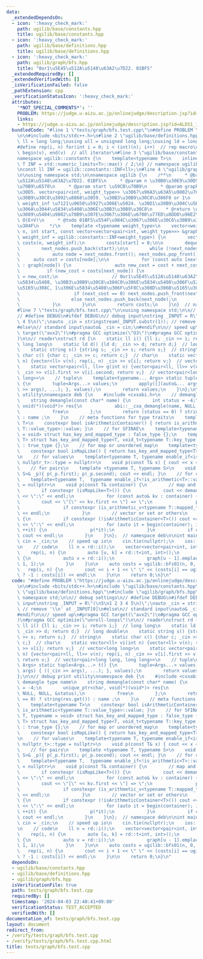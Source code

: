 ```yaml
---
data:
  _extendedDependsOn:
  - icon: ':heavy_check_mark:'
    path: ugilib/base/constants.hpp
    title: ugilib/base/constants.hpp
  - icon: ':heavy_check_mark:'
    path: ugilib/base/definitions.hpp
    title: ugilib/base/definitions.hpp
  - icon: ':heavy_check_mark:'
    path: ugilib/graph/bfs.hpp
    title: "0or1\u5E45\u512A\u5148\u63A2\u7D22. 01BFS"
  _extendedRequiredBy: []
  _extendedVerifiedWith: []
  _isVerificationFailed: false
  _pathExtension: cpp
  _verificationStatusIcon: ':heavy_check_mark:'
  attributes:
    '*NOT_SPECIAL_COMMENTS*': ''
    PROBLEM: https://judge.u-aizu.ac.jp/onlinejudge/description.jsp?id=ALDS1_11_C
    links:
    - https://judge.u-aizu.ac.jp/onlinejudge/description.jsp?id=ALDS1_11_C
  bundledCode: "#line 1 \"tests/graph/bfs.test.cpp\"\n#define PROBLEM \"https://judge.u-aizu.ac.jp/onlinejudge/description.jsp?id=ALDS1_11_C\"\
    \n\n#include <bits/stdc++.h>\n#line 2 \"ugilib/base/definitions.hpp\"\n\nusing\
    \ ll = long long;\nusing ull = unsigned long long;\nusing ld = long double;\n\
    #define rep(i, n) for(int i = 0; i < (int)(n); i++)  // rep macro\n#define all(v)\
    \ begin(v), end(v)  // all iterator\n#line 3 \"ugilib/base/constants.hpp\"\n\n\
    namespace ugilib::constants {\n    template<typename T>\n    inline constexpr\
    \ T INF = std::numeric_limits<T>::max() / 2;\n} // namespace ugilib::constants\n\
    \nconst ll INF = ugilib::constants::INF<ll>;\n#line 4 \"ugilib/graph/bfs.hpp\"\
    \n\nusing namespace std;\n\nnamespace ugilib {\n    /**\n     * @brief 0or1\u5E45\
    \u512A\u5148\u63A2\u7D22. 01BFS\n     * @param n \u30B0\u30E9\u30D5\u306E\u9802\
    \u70B9\u6570\n     * @param start \u59CB\u70B9\n     * @param graph \u30B0\u30E9\
    \u30D5. vector<pair<int, weight_type>> \u3067\u96A3\u63A5\u9802\u70B9\u3068\u30B3\
    \u30B9\u30C8\u3092\u8868\u3059. \u30B3\u30B9\u30C8\u306F0 or 1\n     * @param\
    \ weight_inf \u7121\u9650\u5927\u306E\u5024. \u30D1\u30B9\u304C\u5B58\u5728\u3057\
    \u306A\u3044\u5834\u5408\u306E\u30B3\u30B9\u30C8\n     * @return \u59CB\u70B9\u304B\
    \u3089\u5404\u9802\u70B9\u307E\u3067\u306E\u6700\u77ED\u8DDD\u96E2\n     * @note\
    \ O(E+V)\n     * @todo 01BFS\u554F\u984C\u3067\u306E\u30C6\u30B9\u30C8\u3092\u66F8\
    \u304F\n    */\n    template <typename weight_type>\n    vector<weight_type> bfs01(int\
    \ n, int start, const vector<vector<pair<int, weight_type>>> &graph, weight_type\
    \ weight_inf = ugilib::constants::INF<weight_type>) {\n        vector<weight_type>\
    \ costs(n, weight_inf);\n        costs[start] = 0;\n\n        deque<int> next_nodes;\n\
    \        next_nodes.push_back(start);\n\n        while (!next_nodes.empty()) {\n\
    \            auto node = next_nodes.front(); next_nodes.pop_front();\n       \
    \     auto cost = costs[node];\n\n            for (const auto [next_node, next_cost]\
    \ : graph[node]) {\n                auto new_cost = cost + next_cost;\n      \
    \          if (new_cost < costs[next_node]) {\n                    costs[next_node]\
    \ = new_cost;\n                    // 0or1\u5E45\u512A\u5148\u63A2\u7D22\u306E\
    \u5834\u5408, \u30B3\u30B9\u30C8\u304C0\u306E\u5834\u5408\u306F\u524D\u304B\u3089\
    \u5165\u308C, 1\u306E\u5834\u5408\u306F\u5F8C\u308D\u306B\u5165\u308C\u308B\n\
    \                    if (next_cost == 0) next_nodes.push_front(next_node);\n \
    \                   else next_nodes.push_back(next_node);\n                }\n\
    \            }\n        }\n\n        return costs;\n    }\n}  // namespace ugilib\n\
    #line 7 \"tests/graph/bfs.test.cpp\"\n\nusing namespace std;\n\n// debug settings\n\
    // #define DEBUG\n#ifdef DEBUG\n// debug input\nstring _INPUT = R\"(\n5\n1 2 3\
    \ 4 5\n)\";\nauto _cin = stringstream(_INPUT.substr(1)); // remove '\\n' at _INPUT[0]\n\
    #else\n// standard input\nauto& _cin = cin;\n#endif\n\n// speed up\n#pragma GCC\
    \ target(\"avx2\")\n#pragma GCC optimize(\"O3\")\n#pragma GCC optimize(\"unroll-loops\"\
    )\n\n// reader\nstruct rd {\n    static ll i() {ll i; _cin >> i; return i;}  //\
    \ long long\n    static ld d() {ld d; _cin >> d; return d;}  // long double\n\
    \    static string s() {string s; _cin >> s; return s;}  // string\n    static\
    \ char c() {char c; _cin >> c; return c;}  // char\n    static vector<ll> vi(int\
    \ n) {vector<ll> v(n); rep(i, n) _cin >> v[i]; return v;}  // vector<long long>\n\
    \    static vector<pair<ll, ll>> g(int n) {vector<pair<ll, ll>> v(n); rep(i, n)\
    \ _cin >> v[i].first >> v[i].second; return v;}  // vector<pair<long long, long\
    \ long>>\n    // tuple\n    template<typename... Args> static tuple<Args...> t()\
    \ {\n        tuple<Args...> values;\n        apply([](auto&... args) { ((_cin\
    \ >> args), ...); }, values);\n        return values;\n    }\n};\n\n// debug print\
    \ utility\nnamespace deb {\n    #include <cxxabi.h>\n    // demangle type name\n\
    \    string demangle(const char* name) {\n        int status = -4;\n        unique_ptr<char,\
    \ void(*)(void*)> res{\n            abi::__cxa_demangle(name, NULL, NULL, &status),\n\
    \            free\n        };\n        return (status == 0) ? string(res.get())\
    \ : name ;\n    }\n    // meta functions for type traits\n    template<typename\
    \ T>\n    constexpr bool isArithmeticContainer() { return is_arithmetic<typename\
    \ T::value_type>::value; }\n    // for SFINAE\n    template<typename T, typename\
    \ = void> struct has_key_and_mapped_type : false_type {};\n    template<typename\
    \ T> struct has_key_and_mapped_type<T, void_t<typename T::key_type, typename T::mapped_type>>\
    \ : true_type {};\n    // for map or unordered_map\n    template<typename T>\n\
    \    constexpr bool isMapLike() { return has_key_and_mapped_type<T>::value; }\n\
    \n    // for values\n    template<typename T, typename enable_if<is_arithmetic<T>::value,\
    \ nullptr_t>::type = nullptr>\n    void p(const T& x) { cout << x << \" \"; }\n\
    \    // for pairs\n    template <typename T, typename S>\n    void p(const pair<T,\
    \ S>& _p){ p(_p.first); p(_p.second); cout << endl; }\n    // for containers\n\
    \    template<typename T,  typename enable_if<!is_arithmetic<T>::value, nullptr_t>::type\
    \ = nullptr>\n    void p(const T& container) {\n        // map and unordered_map\n\
    \        if constexpr (isMapLike<T>()) {\n            cout << demangle(typeid(T).name())\
    \ << \":\" << endl;\n            for (const auto& kv : container) {\n        \
    \        cout << \"[\" << kv.first << \"] => \";\n                p(kv.second);\n\
    \                if constexpr (is_arithmetic_v<typename T::mapped_type>) cout\
    \ << endl;\n            }\n        // vector or set or others\n        } else\
    \ {\n            if constexpr (!isArithmeticContainer<T>()) cout << demangle(typeid(T).name())\
    \ << \":\" << endl;\n            for (auto it = begin(container); it != end(container);\
    \ ++it) {\n                p(*it);\n            }\n            if constexpr (isArithmeticContainer<T>())\
    \ cout << endl;\n        }\n    }\n};  // namespace deb\n\nint main() {\n    auto&\
    \ cin = _cin;\n    // speed up io\n    cin.tie(nullptr);\n    ios::sync_with_stdio(false);\n\
    \n    // code\n    ll n = rd::i();\n    vector<vector<pair<int, int>>> graph(n);\n\
    \    rep(i, n) {\n        auto [u, k] = rd::t<int, int>();\n        rep(j, k)\
    \ {\n            auto v = rd::i();\n            graph[u - 1].emplace_back(v -\
    \ 1, 1);\n        }\n    }\n\n    auto costs = ugilib::bfs01(n, 0, graph);\n \
    \   rep(i, n) {\n        cout << i + 1 << \" \" << (costs[i] == ugilib::constants::INF<int>\
    \ ? -1 : costs[i]) << endl;\n    }\n\n    return 0;\n}\n"
  code: "#define PROBLEM \"https://judge.u-aizu.ac.jp/onlinejudge/description.jsp?id=ALDS1_11_C\"\
    \n\n#include <bits/stdc++.h>\n#include \"ugilib/base/constants.hpp\"\n#include\
    \ \"ugilib/base/definitions.hpp\"\n#include \"ugilib/graph/bfs.hpp\"\n\nusing\
    \ namespace std;\n\n// debug settings\n// #define DEBUG\n#ifdef DEBUG\n// debug\
    \ input\nstring _INPUT = R\"(\n5\n1 2 3 4 5\n)\";\nauto _cin = stringstream(_INPUT.substr(1));\
    \ // remove '\\n' at _INPUT[0]\n#else\n// standard input\nauto& _cin = cin;\n\
    #endif\n\n// speed up\n#pragma GCC target(\"avx2\")\n#pragma GCC optimize(\"O3\"\
    )\n#pragma GCC optimize(\"unroll-loops\")\n\n// reader\nstruct rd {\n    static\
    \ ll i() {ll i; _cin >> i; return i;}  // long long\n    static ld d() {ld d;\
    \ _cin >> d; return d;}  // long double\n    static string s() {string s; _cin\
    \ >> s; return s;}  // string\n    static char c() {char c; _cin >> c; return\
    \ c;}  // char\n    static vector<ll> vi(int n) {vector<ll> v(n); rep(i, n) _cin\
    \ >> v[i]; return v;}  // vector<long long>\n    static vector<pair<ll, ll>> g(int\
    \ n) {vector<pair<ll, ll>> v(n); rep(i, n) _cin >> v[i].first >> v[i].second;\
    \ return v;}  // vector<pair<long long, long long>>\n    // tuple\n    template<typename...\
    \ Args> static tuple<Args...> t() {\n        tuple<Args...> values;\n        apply([](auto&...\
    \ args) { ((_cin >> args), ...); }, values);\n        return values;\n    }\n\
    };\n\n// debug print utility\nnamespace deb {\n    #include <cxxabi.h>\n    //\
    \ demangle type name\n    string demangle(const char* name) {\n        int status\
    \ = -4;\n        unique_ptr<char, void(*)(void*)> res{\n            abi::__cxa_demangle(name,\
    \ NULL, NULL, &status),\n            free\n        };\n        return (status\
    \ == 0) ? string(res.get()) : name ;\n    }\n    // meta functions for type traits\n\
    \    template<typename T>\n    constexpr bool isArithmeticContainer() { return\
    \ is_arithmetic<typename T::value_type>::value; }\n    // for SFINAE\n    template<typename\
    \ T, typename = void> struct has_key_and_mapped_type : false_type {};\n    template<typename\
    \ T> struct has_key_and_mapped_type<T, void_t<typename T::key_type, typename T::mapped_type>>\
    \ : true_type {};\n    // for map or unordered_map\n    template<typename T>\n\
    \    constexpr bool isMapLike() { return has_key_and_mapped_type<T>::value; }\n\
    \n    // for values\n    template<typename T, typename enable_if<is_arithmetic<T>::value,\
    \ nullptr_t>::type = nullptr>\n    void p(const T& x) { cout << x << \" \"; }\n\
    \    // for pairs\n    template <typename T, typename S>\n    void p(const pair<T,\
    \ S>& _p){ p(_p.first); p(_p.second); cout << endl; }\n    // for containers\n\
    \    template<typename T,  typename enable_if<!is_arithmetic<T>::value, nullptr_t>::type\
    \ = nullptr>\n    void p(const T& container) {\n        // map and unordered_map\n\
    \        if constexpr (isMapLike<T>()) {\n            cout << demangle(typeid(T).name())\
    \ << \":\" << endl;\n            for (const auto& kv : container) {\n        \
    \        cout << \"[\" << kv.first << \"] => \";\n                p(kv.second);\n\
    \                if constexpr (is_arithmetic_v<typename T::mapped_type>) cout\
    \ << endl;\n            }\n        // vector or set or others\n        } else\
    \ {\n            if constexpr (!isArithmeticContainer<T>()) cout << demangle(typeid(T).name())\
    \ << \":\" << endl;\n            for (auto it = begin(container); it != end(container);\
    \ ++it) {\n                p(*it);\n            }\n            if constexpr (isArithmeticContainer<T>())\
    \ cout << endl;\n        }\n    }\n};  // namespace deb\n\nint main() {\n    auto&\
    \ cin = _cin;\n    // speed up io\n    cin.tie(nullptr);\n    ios::sync_with_stdio(false);\n\
    \n    // code\n    ll n = rd::i();\n    vector<vector<pair<int, int>>> graph(n);\n\
    \    rep(i, n) {\n        auto [u, k] = rd::t<int, int>();\n        rep(j, k)\
    \ {\n            auto v = rd::i();\n            graph[u - 1].emplace_back(v -\
    \ 1, 1);\n        }\n    }\n\n    auto costs = ugilib::bfs01(n, 0, graph);\n \
    \   rep(i, n) {\n        cout << i + 1 << \" \" << (costs[i] == ugilib::constants::INF<int>\
    \ ? -1 : costs[i]) << endl;\n    }\n\n    return 0;\n}\n"
  dependsOn:
  - ugilib/base/constants.hpp
  - ugilib/base/definitions.hpp
  - ugilib/graph/bfs.hpp
  isVerificationFile: true
  path: tests/graph/bfs.test.cpp
  requiredBy: []
  timestamp: '2024-04-03 22:40:41+09:00'
  verificationStatus: TEST_ACCEPTED
  verifiedWith: []
documentation_of: tests/graph/bfs.test.cpp
layout: document
redirect_from:
- /verify/tests/graph/bfs.test.cpp
- /verify/tests/graph/bfs.test.cpp.html
title: tests/graph/bfs.test.cpp
---
```

